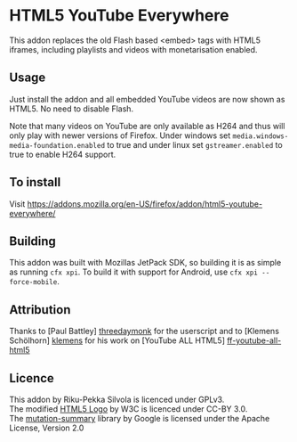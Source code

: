 # HTML5 YouTube Everywhere #

This addon replaces the old Flash based &lt;embed> tags with HTML5 iframes,
including playlists and videos with monetarisation enabled.

## Usage ##

Just install the addon and all embedded YouTube videos are now shown as HTML5. 
No need to disable Flash.

Note that many videos on YouTube are only available as H264 and thus will only
play with newer versions of Firefox.
Under windows set `media.windows-media-foundation.enabled` to true and under 
linux set `gstreamer.enabled` to true to enable H264 support.

## To install

Visit https://addons.mozilla.org/en-US/firefox/addon/html5-youtube-everywhere/

## Building ##

This addon was built with Mozillas JetPack SDK, so building it is as simple
as running `cfx xpi`. To build it with support for Android, use `cfx xpi --force-mobile`.

## Attribution ##

Thanks to [Paul Battley] [threedaymonk] for the userscript and to [Klemens 
Schölhorn] [klemens] for his work on [YouTube ALL HTML5] [ff-youtube-all-html5]

## Licence ##

This addon by Riku-Pekka Silvola is licenced under GPLv3.<br />
The modified [HTML5 Logo][w3c] by W3C is licenced under CC-BY 3.0.<br />
The [mutation-summary][ms] library by Google is licensed under the Apache License, Version 2.0

[w3c]: http://www.w3.org/html/logo/
[threedaymonk]: https://github.com/threedaymonk
[klemens]: https://github.com/klemens
[ff-youtube-all-html5]: https://github.com/klemens/ff-youtube-all-html5
[ms]: https://code.google.com/p/mutation-summary/
